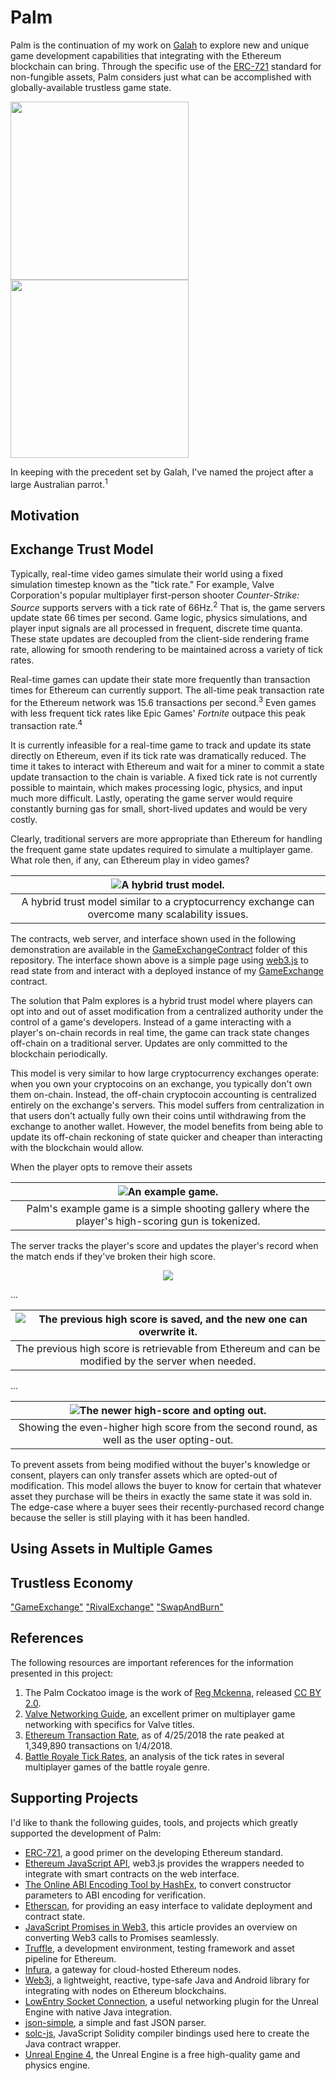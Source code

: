 # Palm

Palm is the continuation of my work on [Galah](https://github.com/TimTinkers/Galah) to explore new and unique game development capabilities that integrating with the Ethereum blockchain can bring. Through the specific use of the [ERC-721](http://erc721.org/) standard for non-fungible assets, Palm considers just what can be accomplished with globally-available trustless game state.

<p float="left">
  <img width="285" height="285" src="Media/PalmCockatoo.jpg"/>
  <img height="285" src="Media/GalahArchitecture.PNG"/>
</p>

In keeping with the precedent set by Galah, I've named the project after a large Australian parrot.<sup>1</sup>

## Motivation



## Exchange Trust Model

Typically, real-time video games simulate their world using a fixed simulation timestep known as the "tick rate." For example, Valve Corporation's popular multiplayer first-person shooter _Counter-Strike: Source_ supports servers with a tick rate of 66Hz.<sup>2</sup> That is, the game servers update state 66 times per second. Game logic, physics simulations, and player input signals are all processed in frequent, discrete time quanta. These state updates are decoupled from the client-side rendering frame rate, allowing for smooth rendering to be maintained across a variety of tick rates.

Real-time games can update their state more frequently than transaction times for Ethereum can currently support. The all-time peak transaction rate for the Ethereum network was 15.6 transactions per second.<sup>3</sup> Even games with less frequent tick rates like Epic Games' _Fortnite_ outpace this peak transaction rate.<sup>4</sup>

It is currently infeasible for a real-time game to track and update its state directly on Ethereum, even if its tick rate was dramatically reduced. The time it takes to interact with Ethereum and wait for a miner to commit a state update transaction to the chain is variable. A fixed tick rate is not currently possible to maintain, which makes processing logic, physics, and input much more difficult. Lastly, operating the game server would require constantly burning gas for small, short-lived updates and would be very costly.

Clearly, traditional servers are more appropriate than Ethereum for handling the frequent game state updates required to simulate a multiplayer game. What role then, if any, can Ethereum play in video games?

|![A hybrid trust model.](Media/opt_in.gif)|
|:-:|
|A hybrid trust model similar to a cryptocurrency exchange can overcome many scalability issues.|

The contracts, web server, and interface shown used in the following demonstration are available in the [GameExchangeContract](https://github.com/TimTinkers/Palm/tree/master/GameExchangeContract) folder of this repository. The interface shown above is a simple page using [web3.js](https://github.com/ethereum/web3.js/) to read state from and interact with a deployed instance of my [GameExchange](https://github.com/TimTinkers/Palm/blob/master/GameExchangeContract/contracts/GameExchange.sol) contract.

The solution that Palm explores is a hybrid trust model where players can opt into and out of asset modification from a centralized authority under the control of a game's developers. Instead of a game interacting with a player's on-chain records in real time, the game can track state changes off-chain on a traditional server. Updates are only committed to the blockchain periodically.

This model is very similar to how large cryptocurrency exchanges operate: when you own your cryptocoins on an exchange, you typically don't own them on-chain. Instead, the off-chain cryptocoin accounting is centralized entirely on the exchange's servers. This model suffers from centralization in that users don't actually fully own their coins until withdrawing from the exchange to another wallet. However, the model benefits from being able to update its off-chain reckoning of state quicker and cheaper than interacting with the blockchain would allow.

When the player opts to remove their assets

|![An example game.](Media/gameplay.gif)|
|:-:|
|Palm's example game is a simple shooting gallery where the player's high-scoring gun is tokenized.|

The server tracks the player's score and updates the player's record when the match ends if they've broken their high score.

<p align="center">
  <img src="Media/new_highscore.PNG"/>
</p>

...

|![The previous high score is saved, and the new one can overwrite it.](Media/score_updated.gif)|
|:-:|
|The previous high score is retrievable from Ethereum and can be modified by the server when needed.|

...

|![The newer high-score and opting out.](Media/newer_highscore.gif)|
|:-:|
|Showing the even-higher high score from the second round, as well as the user opting-out.|

To prevent assets from being modified without the buyer's knowledge or consent, players can only transfer assets which are opted-out of modification. This model allows the buyer to know for certain that whatever asset they purchase will be theirs in exactly the same state it was sold in. The edge-case where a buyer sees their recently-purchased record change because the seller is still playing with it has been handled.

## Using Assets in Multiple Games

## Trustless Economy

["GameExchange"](https://ropsten.etherscan.io/address/0x5e469871e80474e231af5c252471b6d6817fc990)
["RivalExchange"](https://ropsten.etherscan.io/address/0x09099905e4f5e8383ee33b843eeea014be4f8037)
["SwapAndBurn"](https://ropsten.etherscan.io/address/0x6e6af08a1fa2fd0837dbdd01448c8ec36f63ec29)

## References
The following resources are important references for the information presented in this project:
1. The Palm Cockatoo image is the work of [Reg Mckenna](https://www.flickr.com/photos/whiskymac/), released [CC BY 2.0](https://creativecommons.org/licenses/by/2.0/).
2. [Valve Networking Guide](https://developer.valvesoftware.com/wiki/Source_Multiplayer_Networking), an excellent primer on multiplayer game networking with specifics for Valve titles.
3. [Ethereum Transaction Rate](https://etherscan.io/chart/tx), as of 4/25/2018 the rate peaked at 1,349,890 transactions on 1/4/2018.
4. [Battle Royale Tick Rates](https://www.youtube.com/watch?v=u0dWDFDUF8s), an analysis of the tick rates in several multiplayer games of the battle royale genre.

## Supporting Projects
I'd like to thank the following guides, tools, and projects which greatly supported the development of Palm:
- [ERC-721](http://erc721.org/), a good primer on the developing Ethereum standard.
- [Ethereum JavaScript API](https://github.com/ethereum/web3.js/), web3.js provides the wrappers needed to integrate with smart contracts on the web interface.
- [The Online ABI Encoding Tool by HashEx](https://abi.hashex.org/), to convert constructor parameters to ABI encoding for verification.
- [Etherscan](etherscan.io), for providing an easy interface to validate deployment and contract state.
- [JavaScript Promises in Web3](http://shawntabrizi.com/crypto/making-web3-js-work-asynchronously-javascript-promises-await/), this article provides an overview on converting Web3 calls to Promises seamlessly.
- [Truffle](https://github.com/trufflesuite/truffle), a development environment, testing framework and asset pipeline for Ethereum.
- [Infura](https://infura.io/), a gateway for cloud-hosted Ethereum nodes.
- [Web3j](https://web3j.io/), a lightweight, reactive, type-safe Java and Android library for integrating with nodes on Ethereum blockchains.
- [LowEntry Socket Connection](https://www.unrealengine.com/marketplace/low-entry-socket-connection), a useful networking plugin for the Unreal Engine with native Java integration.
- [json-simple](https://github.com/fangyidong/json-simple), a simple and fast JSON parser.
- [solc-js](https://github.com/ethereum/solc-js), JavaScript Solidity compiler bindings used here to create the Java contract wrapper.
- [Unreal Engine 4](https://www.unrealengine.com/en-US/blog), the Unreal Engine is a free high-quality game and physics engine.
